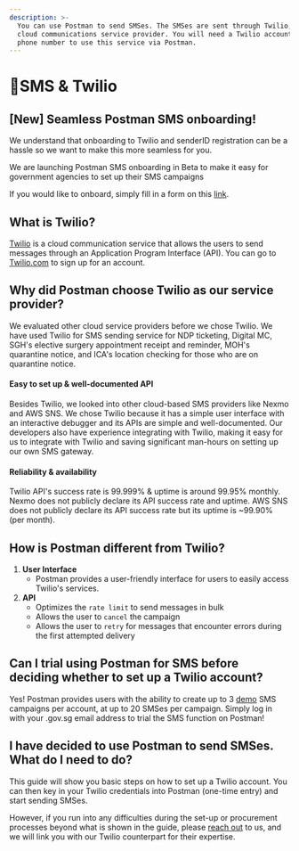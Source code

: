 ```yaml
---
description: >-
  You can use Postman to send SMSes. The SMSes are sent through Twilio, our
  cloud communications service provider. You will need a Twilio account and a
  phone number to use this service via Postman.
---
```


# 📱SMS & Twilio

## \[New] Seamless Postman SMS onboarding!

We understand that onboarding to Twilio and senderID registration can be a hassle so we want to make this more seamless for you.&#x20;

We are launching Postman SMS onboarding in Beta to make it easy for government agencies to set up their SMS campaigns

If you would like to onboard, simply fill in a form on this [link](https://go.gov.sg/postman-sms-form).&#x20;

## What is Twilio?

[Twilio](https://www.twilio.com/) is a cloud communication service that allows the users to send messages through an Application Program Interface (API). You can go to [Twilio.com](https://www.twilio.com/) to sign up for an account.&#x20;

## Why did Postman choose Twilio as our service provider?

We evaluated other cloud service providers before we chose Twilio. We have used Twilio for SMS sending service for NDP ticketing, Digital MC, SGH's elective surgery appointment receipt and reminder, MOH's quarantine notice, and ICA's location checking for those who are on quarantine notice.

#### **Easy to set up & well-documented API**

Besides Twilio, we looked into other cloud-based SMS providers like Nexmo and AWS SNS. We chose Twilio because it has a simple user interface with an interactive debugger and its APIs are simple and well-documented. Our developers also have experience integrating with Twilio, making it easy for us to integrate with Twilio and saving significant man-hours on setting up our own SMS gateway.

#### **Reliability & availability**

Twilio API's success rate is 99.999% & uptime is around 99.95% monthly. Nexmo does not publicly declare its API success rate and uptime. AWS SNS does not publicly declare its API success rate but its uptime is \~99.90% (per month).

## How is Postman different from Twilio?

1. **User Interface**
   * Postman provides a user-friendly interface for users to easily access Twilio's services.
2. **API**
   * Optimizes the `rate limit` to send messages in bulk
   * Allows the user to `cancel` the campaign&#x20;
   * Allows the user to `retry` for messages that encounter errors during the first attempted delivery

## Can I trial using Postman for SMS before deciding whether to set up a Twilio account?

Yes! Postman provides users with the ability to create up to 3 [demo](../../before-you-start/demo-mode.md) SMS campaigns per account, at up to 20 SMSes per campaign. Simply log in with your .gov.sg email address to trial the SMS function on Postman!

## I have decided to use Postman to send SMSes. What do I need to do?

This guide will show you basic steps on how to set up a Twilio account. You can then key in your Twilio credentials into Postman (one-time entry) and start sending SMSes.

However, if you run into any difficulties during the set-up or procurement processes beyond what is shown in the guide, please [reach out](https://form.gov.sg/#!/62b19812ff209e00126f2c47) to us, and we will link you with our Twilio counterpart for their expertise.&#x20;

